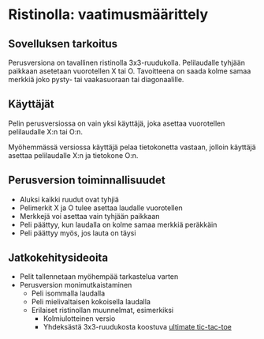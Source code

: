 # Ristinolla: vaatimusmäärittely

## Sovelluksen tarkoitus
 Perusversiona on tavallinen ristinolla 3x3-ruudukolla. Pelilaudalle tyhjään paikkaan asetetaan vuorotellen X tai O. Tavoitteena on saada kolme samaa merkkiä joko pysty- tai vaakasuoraan tai diagonaalille.

## Käyttäjät
Pelin perusversiossa on vain yksi käyttäjä, joka asettaa vuorotellen pelilaudalle X:n tai O:n.

Myöhemmässä versiossa käyttäjä pelaa tietokonetta vastaan, jolloin käyttäjä asettaa pelilaudalle X:n ja tietokone O:n.

## Perusversion toiminnallisuudet
* Aluksi kaikki ruudut ovat tyhjiä
* Pelimerkit X ja O tulee asettaa laudalle vuorotellen
* Merkkejä voi asettaa vain tyhjään paikkaan
* Peli päättyy, kun laudalla on kolme samaa merkkiä peräkkäin
* Peli päättyy myös, jos lauta on täysi


## Jatkokehitysideoita
* Pelit tallennetaan myöhempää tarkastelua varten
* Perusversion monimutkaistaminen
  * Peli isommalla laudalla
  * Peli mielivaltaisen kokoisella laudalla
  * Erilaiset ristinollan muunnelmat, esimerkiksi
    * Kolmiulotteinen versio
    * Yhdeksästä 3x3-ruudukosta koostuva [ultimate tic-tac-toe](https://en.wikipedia.org/wiki/Ultimate_tic-tac-toe)  


